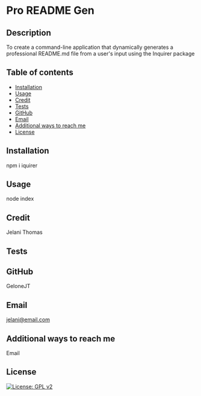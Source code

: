 # Pro README Gen

  ## Description
  To create a command-line application that dynamically generates a professional README.md file from a user's input using the Inquirer package

  ## Table of contents
  - [Installation](#installation)
  - [Usage](#usage)
  - [Credit](#credit)
  - [Tests](#tests)
  - [GitHub](#github)
  - [Email](#email)
  - [Additional ways to reach me](#reachME)
  - [License](#license)

  ## Installation
  npm i iquirer

  ## Usage
  node index

  ## Credit
  Jelani Thomas

  ## Tests
  

  ## GitHub
  GeloneJT

  ## Email
  jelani@email.com

  ## Additional ways to reach me
  Email

  ## License
  [![License: GPL v2](https://img.shields.io/badge/License-GPL%20v2-blue.svg)](https://www.gnu.org/licenses/old-licenses/gpl-2.0.en.html)
